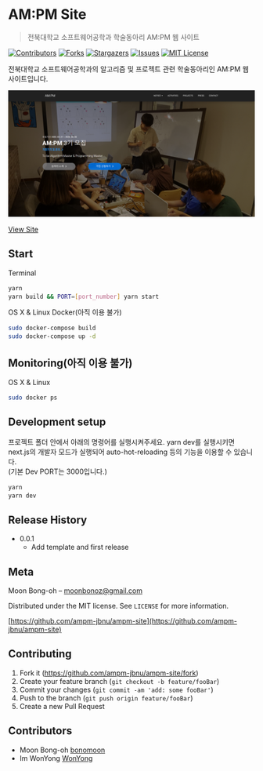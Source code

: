 # AM:PM Site

> 전북대학교 소프트웨어공학과 학술동아리 AM:PM 웹 사이트

[![Contributors][contributors-shield]][contributors-url]
[![Forks][forks-shield]][forks-url]
[![Stargazers][stars-shield]][stars-url]
[![Issues][issues-shield]][issues-url]
[![MIT License][license-shield]][license-url]

전북대학교 소프트웨어공학과의 알고리즘 및 프로젝트 관련 학술동아리인 AM:PM 웹 사이트입니다.

![](overview.png)

[View Site](http://ampm.jbnu.ac.kr)

## Start

Terminal

```sh
yarn
yarn build && PORT=[port_number] yarn start
```

OS X & Linux Docker(아직 이용 불가)

```sh
sudo docker-compose build
sudo docker-compose up -d
```

## Monitoring(아직 이용 불가)

OS X & Linux

```sh
sudo docker ps
```

## Development setup

프로젝트 폴더 안에서 아래의 명령어를 실행시켜주세요. yarn dev를 실행시키면 next.js의 개발자 모드가 실행되어 auto-hot-reloading 등의 기능을 이용할 수 있습니다.  
(기본 Dev PORT는 3000입니다.)

```sh
yarn
yarn dev
```

## Release History

- 0.0.1
  - Add template and first release

## Meta

Moon Bong-oh – moonbonoz@gmail.com

Distributed under the MIT license. See `LICENSE` for more information.

[https://github.com/ampm-jbnu/ampm-site](https://github.com/ampm-jbnu/ampm-site)

## Contributing

1. Fork it (<https://github.com/ampm-jbnu/ampm-site/fork>)
2. Create your feature branch (`git checkout -b feature/fooBar`)
3. Commit your changes (`git commit -am 'add: some fooBar'`)
4. Push to the branch (`git push origin feature/fooBar`)
5. Create a new Pull Request

## Contributors

- Moon Bong-oh [bonomoon](https://github.com/bonomoon)
- Im WonYong [WonYong](https://github.com/ImWonYong)

<!-- MARKDOWN LINKS & IMAGES -->
<!-- https://www.markdownguide.org/basic-syntax/#reference-style-links -->

[contributors-shield]: https://img.shields.io/github/contributors/ampm-jbnu/ampm-site.svg?style=flat-square
[contributors-url]: https://github.com/ampm-jbnu/ampm-site/graphs/contributors
[forks-shield]: https://img.shields.io/github/forks/ampm-jbnu/ampm-site.svg?style=flat-square
[forks-url]: https://github.com/ampm-jbnu/ampm-site/network/members
[stars-shield]: https://img.shields.io/github/stars/ampm-jbnu/ampm-site.svg?style=flat-square
[stars-url]: https://github.com/ampm-jbnu/ampm-site/stargazers
[issues-shield]: https://img.shields.io/github/issues/ampm-jbnu/ampm-site.svg?style=flat-square
[issues-url]: https://github.com/ampm-jbnu/ampm-site/issues
[license-shield]: https://img.shields.io/badge/License-MIT-yellow.svg
[license-url]: https://github.com/ampm-jbnu/ampm-site/blob/master/LICENSE.md
